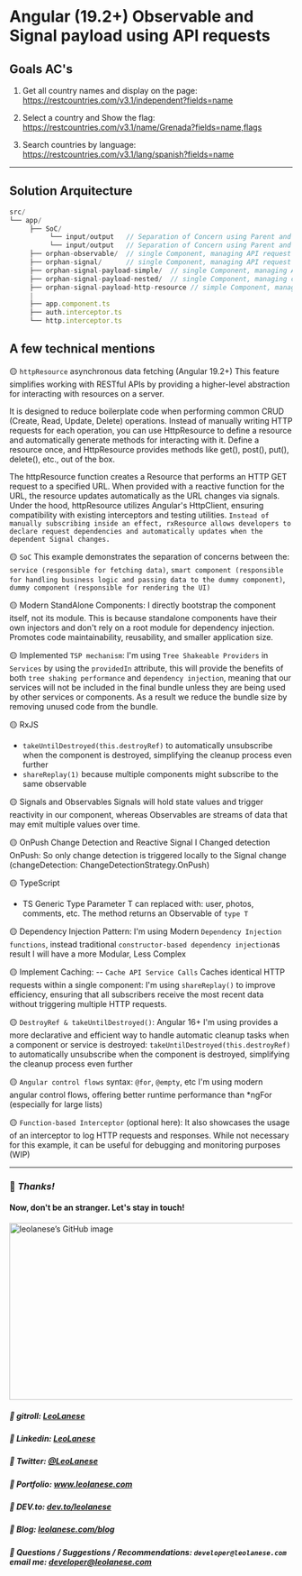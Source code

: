 # Angular (19.2+) Observable and Signal payload using API requests

## Goals AC's

1.	Get all country names and display on the page: 
https://restcountries.com/v3.1/independent?fields=name

2.	Select a country and Show the flag: 
https://restcountries.com/v3.1/name/Grenada?fields=name,flags

3.	Search countries by language: 
https://restcountries.com/v3.1/lang/spanish?fields=name  

---

## Solution Arquitecture

```js
src/
└── app/
     ├── SoC/
          └── input/output   // Separation of Concern using Parent and Child, @Input()/@Output()
          └── input/output   // Separation of Concern using Parent and Child, input signal/@Output()  
     ├── orphan-observable/  // single Component, managing API request using Observables
     ├── orphan-signal/      // single Component, managing API request using Signals
     ├── orphan-signal-payload-simple/  // single Component, managing API request using Signal
     ├── orphan-signal-payload-nested/  // single Component, managing complex API request using Signal
     ├── orphan-signal-payload-http-resource // simple Component, managing API request using Signals with httpResouce asynchronous data fetching
     |
     ├── app.component.ts
     ├── auth.interceptor.ts
     └── http.interceptor.ts
```

## A few technical mentions
🟡 `httpResource` asynchronous data fetching (Angular 19.2+)
This feature simplifies working with RESTful APIs by providing a higher-level abstraction for interacting with resources on a server.

It is designed to reduce boilerplate code when performing common CRUD (Create, Read, Update, Delete) operations. Instead of manually writing HTTP requests for each operation, you can use HttpResource to define a resource and automatically generate methods for interacting with it. Define a resource once, and HttpResource provides methods like get(), post(), put(), delete(), etc., out of the box.

The httpResource function creates a Resource that performs an HTTP GET request to a specified URL. When provided with a reactive function for the URL, the resource updates automatically as the URL changes via signals. Under the hood, httpResource utilizes Angular's HttpClient, ensuring compatibility with existing interceptors and testing utilities.
`Instead of manually subscribing inside an effect, rxResource allows developers to declare request dependencies and automatically updates when the dependent Signal changes.`

🟡 `SoC`
This example demonstrates the separation of concerns between the: 
`service (responsible for fetching data)`, 
`smart component (responsible for handling business logic and passing data to the dummy component)`, `dummy component (responsible for rendering the UI)` 

🟡 Modern StandAlone Components:
I directly bootstrap the component itself, not its module. This is because standalone components have their own injectors and don't rely on a root module for dependency injection. Promotes code maintainability, reusability, and smaller application size.

🟡 Implemented `TSP mechanism`:
I'm using `Tree Shakeable Providers` in `Services` by using the `providedIn` attribute, this will provide the benefits of both `tree shaking performance` and `dependency injection`,
meaning that our services will not be included in the final bundle unless they are being used by other services or components. As a result we reduce the bundle size by removing unused code from the bundle.

🟡 RxJS
- `takeUntilDestroyed(this.destroyRef)` to automatically unsubscribe when the component is destroyed, simplifying the cleanup process even further
- `shareReplay(1)` because multiple components might subscribe to the same observable

🟡 Signals and Observables
Signals will hold state values and trigger reactivity in our component, whereas Observables are streams of data that may emit multiple values over time.

🟡 OnPush Change Detection and Reactive Signal 
I Changed detection OnPush: So only change detection is triggered locally to the Signal change (changeDetection: ChangeDetectionStrategy.OnPush)

🟡 TypeScript
- TS Generic Type Parameter <T>
T can replaced with: user, photos, comments, etc. 
The method returns an Observable of `type T`

🟡 Dependency Injection Pattern:
I'm using Modern `Dependency Injection functions`, instead traditional `constructor-based dependency injection`as result I will have a more Modular, Less Complex

🟡 Implement Caching:
-- `Cache API Service Calls`
Caches identical HTTP requests within a single component:
I'm using `shareReplay()` to improve efficiency, ensuring that all subscribers receive the most recent data without triggering multiple HTTP requests.


🟡 `DestroyRef & takeUntilDestroyed()`: Angular 16+
I'm using provides a more declarative and efficient way to handle automatic cleanup tasks when a component or service is destroyed: `takeUntilDestroyed(this.destroyRef)` to automatically unsubscribe when the component is destroyed, simplifying the cleanup process even further


🟡 `Angular control flows` syntax: `@for`, `@empty`, etc
I'm using modern angular control flows, offering better runtime performance than *ngFor (especially for large lists)

🟡 `Function-based Interceptor` (optional here): 
It also showcases the usage of an interceptor to log HTTP requests and responses. While not necessary for this example, it can be useful for debugging and monitoring purposes (WIP)


---
### :100: <i>Thanks!</i>
#### Now, don't be an stranger. Let's stay in touch!

<a href="https://github.com/leolanese" target="_blank" rel="noopener noreferrer">
  <img src="https://scastiel.dev/api/image/leolanese?dark&removeLink" alt="leolanese’s GitHub image" width="600" height="314" />
</a>

##### :radio_button: gitroll: <a href="https://gitroll.io/profile/uCOZ9SM8b7ne9h17NuPuKVky9uFh2" target="_blank">LeoLanese</a>
##### :radio_button: Linkedin: <a href="https://www.linkedin.com/in/leolanese/" target="_blank">LeoLanese</a>
##### :radio_button: Twitter: <a href="https://twitter.com/LeoLanese" target="_blank">@LeoLanese</a>
##### :radio_button: Portfolio: <a href="https://www.leolanese.com" target="_blank">www.leolanese.com</a>
##### :radio_button: DEV.to: <a href="https://www.dev.to/leolanese" target="_blank">dev.to/leolanese</a>
##### :radio_button: Blog: <a href="https://www.leolanese.com/blog" target="_blank">leolanese.com/blog</a>
##### :radio_button: Questions / Suggestions / Recommendations: `developer@leolanese.com` email me: <a href="mailto:developer@leolanese.com">developer@leolanese.com</a>


